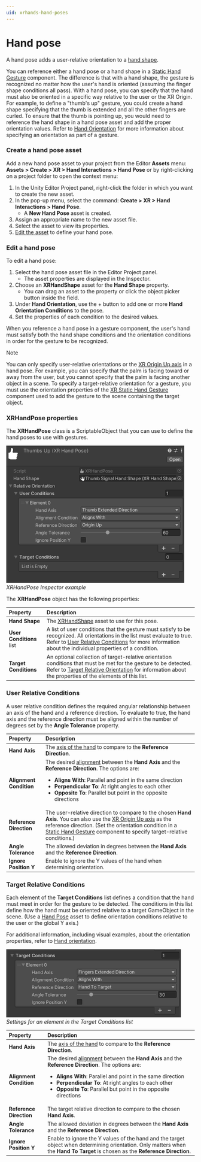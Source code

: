 ```yaml
---
uid: xrhands-hand-poses
---
```


# Hand pose

A hand pose adds a user-relative orientation to a [hand shape](xref:xrhands-hand-shapes).

You can reference either a hand pose or a hand shape in a [Static Hand Gesture](xref:xrhands-static-gesture-component) component. The difference is that with a hand shape, the gesture is recognized no matter how the user's hand is oriented (assuming the finger shape conditions all pass). With a hand pose, you can specify that the hand must also be oriented in a specific way relative to the user or the XR Origin. For example, to define a "thumb's up" gesture, you could create a hand shape specifying that the thumb is extended and all the other fingers are curled. To ensure that the thumb is pointing up, you would need to reference the hand shape in a hand pose asset and add the proper orientation values. Refer to [Hand Orientation](xref:xrhands-hand-orientation) for more information about specifying an orientation as part of a gesture.

### Create a hand pose asset

Add a new hand pose asset to your project from the Editor **Assets** menu: **Assets > Create > XR > Hand Interactions > Hand Pose** or by right-clicking on a project folder to open the context menu:

1. In the Unity Editor Project panel, right-click the folder in which you want to create the new asset.
2. In the pop-up menu, select the command: **Create > XR > Hand Interactions > Hand Pose**.
   * A **New Hand Pose** asset is created.
3. Assign an appropriate name to the new asset file.
4. Select the asset to view its properties.
5. [Edit the asset](#edit-a-hand-pose) to define your hand pose.

### Edit a hand pose

To edit a hand pose:

1. Select the hand pose asset file in the Editor Project panel.
   * The asset properties are displayed in the Inspector.
2. Choose an **XRHandShape** asset for the **Hand Shape** property.
   * You can drag an asset to the property or click the object picker button inside the field.
3. Under **Hand Orientation**, use the + button to add one or more **Hand Orientation Conditions** to the pose.
4. Set the properties of each condition to the desired values.

When you reference a hand pose in a gesture component, the user's hand must satisfy both the hand shape conditions and the orientation conditions in order for the gesture to be recognized.

> [!NOTE]
> You can only specify user-relative orientations or the [XR Origin Up axis](xref:xrhands-hand-orientation#origin-up) in a hand pose. For example, you can specify that the palm is facing toward or away from the user, but you cannot specify that the palm is facing another object in a scene. To specify a target-relative orientation for a gesture, you must use the orientation properties of the [XR Static Hand Gesture](xref:xrhands-static-gesture-component) component used to add the gesture to the scene containing the target object.

### XRHandPose properties

The **XRHandPose** class is a ScriptableObject that you can use to define the hand poses to use with gestures.

![XR Hand Pose Inspector](../images/gestures/hand-pose.png) <br/> *XRHandPose Inspector example*

The **XRHandPose** object has the following properties:

| Property | Description |
| :------- | :---------- |
| **Hand Shape** | The [XRHandShape](xref:xrhands-hand-shapes) asset to use for this pose. |
| **User Conditions** list | A list of user conditions that the gesture must satisfy to be recognized. All orientations in the list must evaluate to true. Refer to [User Relative Conditions](#user-relative-conditions) for more information about the individual properties of a condition. |
| **Target Conditions** | An optional collection of target-relative orientation conditions that must be met for the gesture to be detected. Refer to [Target Relative Orientation](#target-relative-conditions) for information about the properties of the elements of this list. |

### User Relative Conditions

A user relative condition defines the required angular relationship between an axis of the hand and a reference direction. To evaluate to true, the hand axis and the reference direction must be aligned within the number of degrees set by the **Angle Tolerance** property.

| Property | Description |
| :------- | :---------- |
| **Hand Axis** | The [axis of the hand](xref:xrhands-hand-orientation#hand-axis) to compare to the **Reference Direction**. |
| **Alignment Condition**| The desired [alignment](xref:xrhands-hand-orientation#alignment) between the **Hand Axis** and the **Reference Direction**. The options are:<ul><li><b>Aligns With</b>: Parallel and point in the same direction</li><li><b>Perpendicular To</b>: At right angles to each other</li><li><b>Opposite To</b>: Parallel but point in the opposite directions</li></ul> |
| **Reference Direction** | The user-relative direction to compare to the chosen **Hand Axis**. You can also use the [XR Origin Up axis](xref:xrhands-hand-orientation#origin-up) as the reference direction. (Set the orientation condition in a [Static Hand Gesture](xref:xrhands-static-gesture-component) component to specify target-relative conditions.) |
| **Angle Tolerance**| The allowed deviation in degrees between the **Hand Axis** and the **Reference Direction**. |
| **Ignore Position Y** | Enable to ignore the Y values of the hand when determining orientation. |

### Target Relative Conditions

Each element of the **Target Conditions** list defines a condition that the hand must meet in order for the gesture to be detected. The conditions in this list define how the hand must be oriented relative to a target GameObject in the scene. (Use a [Hand Pose](xref:xrhands-hand-poses) asset to define orientation conditions relative to the user or the global Y axis.)

For additional information, including visual examples, about the orientation properties, refer to [Hand orientation](xref:xrhands-hand-orientation).

![Settings for an element in the Target Conditions list](../images/gestures/target-relative-orientation.png)<br/>*Settings for an element in the Target Conditions list*

| Property | Description |
| :------- | :---------- |
| **Hand Axis** | The [axis of the hand](xref:xrhands-hand-orientation#hand-axis) to compare to the **Reference Direction**. |
| **Alignment Condition** | The desired [alignment](xref:xrhands-hand-orientation#alignment) between the **Hand Axis** and the **Reference Direction**. The options are:<ul><li><b>Aligns With</b>: Parallel and point in the same direction</li><li><b>Perpendicular To</b>: At right angles to each other</li><li><b>Opposite To</b>: Parallel but point in the opposite directions</li></ul>|
| **Reference Direction** | The target relative direction to compare to the chosen **Hand Axis**. |
| **Angle Tolerance** | The allowed deviation in degrees between the **Hand Axis** and the **Reference Direction**. |
| **Ignore Position Y** | Enable to ignore the Y values of the hand and the target object when determining orientation. Only matters when the **Hand To Target** is chosen as the **Reference Direction**. |
